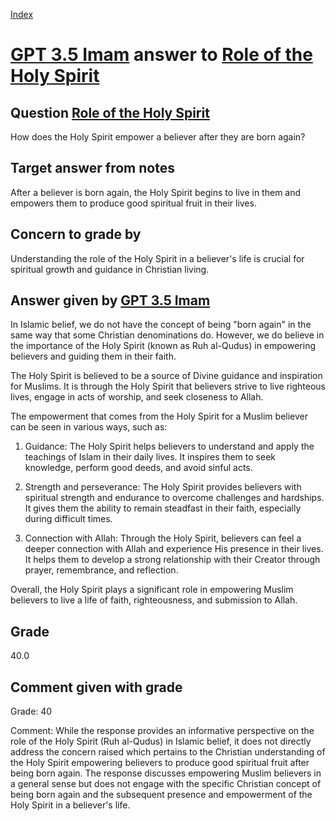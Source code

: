 
[Index](../../index.md)
# [GPT 3.5 Imam](../../answering_models/GPT_3.5_Imam.md) answer to [Role of the Holy Spirit](../../questions/Role_of_the_Holy_Spirit.md)

## Question [Role of the Holy Spirit](../../questions/Role_of_the_Holy_Spirit.md)
How does the Holy Spirit empower a believer after they are born again?

## Target answer from notes
After a believer is born again, the Holy Spirit begins to live in them and empowers them to produce good spiritual fruit in their lives.

## Concern to grade by
Understanding the role of the Holy Spirit in a believer's life is crucial for spiritual growth and guidance in Christian living.

## Answer given by [GPT 3.5 Imam](../../answering_models/GPT_3.5_Imam.md)
In Islamic belief, we do not have the concept of being "born again" in the same way that some Christian denominations do. However, we do believe in the importance of the Holy Spirit (known as Ruh al-Qudus) in empowering believers and guiding them in their faith.

The Holy Spirit is believed to be a source of Divine guidance and inspiration for Muslims. It is through the Holy Spirit that believers strive to live righteous lives, engage in acts of worship, and seek closeness to Allah.

The empowerment that comes from the Holy Spirit for a Muslim believer can be seen in various ways, such as:

1. Guidance: The Holy Spirit helps believers to understand and apply the teachings of Islam in their daily lives. It inspires them to seek knowledge, perform good deeds, and avoid sinful acts.

2. Strength and perseverance: The Holy Spirit provides believers with spiritual strength and endurance to overcome challenges and hardships. It gives them the ability to remain steadfast in their faith, especially during difficult times.

3. Connection with Allah: Through the Holy Spirit, believers can feel a deeper connection with Allah and experience His presence in their lives. It helps them to develop a strong relationship with their Creator through prayer, remembrance, and reflection.

Overall, the Holy Spirit plays a significant role in empowering Muslim believers to live a life of faith, righteousness, and submission to Allah.

## Grade
40.0

## Comment given with grade
Grade: 40

Comment: While the response provides an informative perspective on the role of the Holy Spirit (Ruh al-Qudus) in Islamic belief, it does not directly address the concern raised which pertains to the Christian understanding of the Holy Spirit empowering believers to produce good spiritual fruit after being born again. The response discusses empowering Muslim believers in a general sense but does not engage with the specific Christian concept of being born again and the subsequent presence and empowerment of the Holy Spirit in a believer's life.
